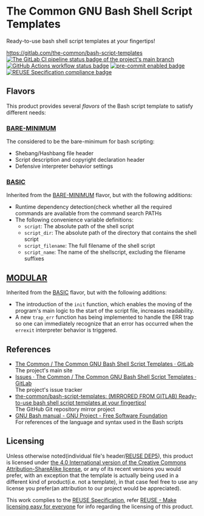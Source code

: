 # The Common GNU Bash Shell Script Templates

Ready-to-use bash shell script templates at your fingertips!

<https://gitlab.com/the-common/bash-script-templates>  
[![The GitLab CI pipeline status badge of the project's `main` branch](https://gitlab.com/the-common/bash-script-templates/badges/main/pipeline.svg?ignore_skipped=true "Click here to check out the comprehensive status of the GitLab CI pipelines")](https://gitlab.com/the-common/bash-script-templates/-/pipelines) [![GitHub Actions workflow status badge](https://github.com/the-common/bash-script-templates/actions/workflows/check-potential-problems.yml/badge.svg "GitHub Actions workflow status")](https://github.com/the-common/bash-script-templates/actions/workflows/check-potential-problems.yml) [![pre-commit enabled badge](https://img.shields.io/badge/pre--commit-enabled-brightgreen?logo=pre-commit&logoColor=white "This project uses pre-commit to check potential problems")](https://pre-commit.com/) [![REUSE Specification compliance badge](https://api.reuse.software/badge/gitlab.com/the-common/bash-script-templates "This project complies to the REUSE specification to decrease software licensing costs")](https://api.reuse.software/info/gitlab.com/the-common/bash-script-templates)

## Flavors

This product provides several _flavors_ of the Bash script template to satisfy different needs:

### [BARE-MINIMUM](bare-minimum.sh)

The considered to be the bare-minimum for bash scripting:

* Shebang/Hashbang file header
* Script description and copyright declaration header
* Defensive interpreter behavior settings

### [BASIC](basic.sh)

Inherited from the [BARE-MINIMUM](#bare-minimum) flavor, but with the following additions:

* Runtime dependency detection(check whether all the required commands are available from the command search PATHs
* The following convenience variable definitions:
    + `script`: The absolute path of the shell script
    + `script_dir`: The absolute path of the directory that contains the shell script
    + `script_filename`: The full filename of the shell script
    + `script_name`: The name of the shellscript, excluding the filename suffixes

## [MODULAR](modular.sh)

Inherited from the [BASIC](#basic) flavor, but with the following additions:

* The introduction of the `init` function, which enables the moving of the program's main logic to the start of the script file, increases readability.
* A new `trap_err` function has being implemented to handle the ERR trap so one can immediately recognize that an error has occurred when the `errexit` interpreter behavior is triggered.

## References

* [The Common / The Common GNU Bash Shell Script Templates · GitLab](https://gitlab.com/the-common/bash-script-templates)  
  The project's main site
* [Issues · The Common / The Common GNU Bash Shell Script Templates · GitLab](https://gitlab.com/the-common/bash-script-templates/-/issues)  
  The project's issue tracker
* [the-common/bash-script-templates: (MIRRORED FROM GITLAB) Ready-to-use bash shell script templates at your fingertips!](https://github.com/the-common/bash-script-templates)  
  The GitHub Git repository mirror project
* [GNU Bash manual - GNU Project - Free Software Foundation](https://www.gnu.org/software/bash/manual/)  
  For references of the language and syntax used in the Bash scripts

## Licensing

Unless otherwise noted(individual file's header/[REUSE DEP5](.reuse/dep5)), this product is licensed under [the 4.0 International version of the Creative Commons Attribution-ShareAlike license](https://creativecommons.org/licenses/by-sa/4.0/), or any of its recent versions you would prefer, with an exception that the template is actually being used in a different kind of product(i.e. not a template), in that case feel free to use any license you prefer(an attribution to our project would be appreciated).

This work complies to the [REUSE Specification](https://reuse.software/spec/), refer [REUSE - Make licensing easy for everyone](https://reuse.software/) for info regarding the licensing of this product.

